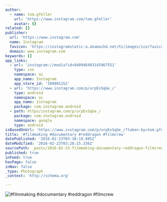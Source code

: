 ```yaml
---
author:
  - name: tom.gfeller
    url: 'https://www.instagram.com/tom.gfeller'
    avatar: {}
related: []
publisher:
  url: 'https://www.instagram.com'
  name: Instagram
  favicon: 'https://instagramstatic-a.akamaihd.net/h1/images/ico/favicon.ico/7cdab0872b15.ico'
  domain: www.instagram.com
keywords: []
app_links:
  - url: 'instagram://media?id=840946403145967551'
    type: ios
    namespace: ai
    app_name: Instagram
    app_store_id: '389801252'
  - url: 'https://www.instagram.com/p/urpExSqGe_/'
    type: android
    namespace: ai
    app_name: Instagram
    package: com.instagram.android
  - path: https/instagram.com/p/urpExSqGe_/
    package: com.instagram.android
    namespace: google
    type: android
isBasedOnUrl: 'https://www.instagram.com/p/urpExSqGe_/?taken-by=tom.gfeller'
title: '#filmmaking #documentary #reddragon #filmcrew'
datePublished: '2016-02-23T03:36:19.885Z'
dateModified: '2016-02-23T03:28:15.336Z'
sourcePath: _posts/2016-02-23-filmmaking-documentary-reddragon-filmcrew.md
published: true
inFeed: true
hasPage: false
inNav: false
_type: Photograph
_context: 'http://schema.org'

---
```

![&num;filmmaking &num;documentary &num;reddragon &num;filmcrew](https://scontent.cdninstagram.com/t51.2885-15/e15/10731812_393549934135005_551750514_n.jpg?ig_cache_key=ODQwOTQ2NDAzMTQ1OTY3NTUx.2)